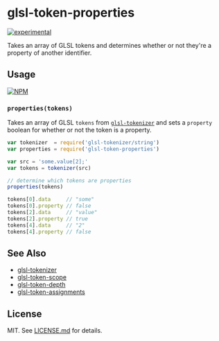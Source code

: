 # glsl-token-properties

[![experimental](http://badges.github.io/stability-badges/dist/experimental.svg)](http://github.com/badges/stability-badges)

Takes an array of GLSL tokens and determines whether or not they're a property
of another identifier.

## Usage

[![NPM](https://nodei.co/npm/glsl-token-properties.png)](https://nodei.co/npm/glsl-token-properties/)

### `properties(tokens)`

Takes an array of GLSL `tokens` from
[`glsl-tokenizer`](http://github.com/stackgl/glsl-tokenizer) and sets a
`property` boolean for whether or not the token is a property.

``` javascript
var tokenizer  = require('glsl-tokenizer/string')
var properties = require('glsl-token-properties')

var src = 'some.value[2];'
var tokens = tokenizer(src)

// determine which tokens are properties
properties(tokens)

tokens[0].data     // "some"
tokens[0].property // false
tokens[2].data     // "value"
tokens[2].property // true
tokens[4].data     // "2"
tokens[4].property // false
```

## See Also

* [glsl-tokenizer](http://github.com/stackgl/glsl-tokenizer)
* [glsl-token-scope](http://github.com/stackgl/glsl-token-scope)
* [glsl-token-depth](http://github.com/stackgl/glsl-token-depth)
* [glsl-token-assignments](http://github.com/stackgl/glsl-token-assignments)

## License

MIT. See [LICENSE.md](http://github.com/stackgl/glsl-token-properties/blob/master/LICENSE.md) for details.
